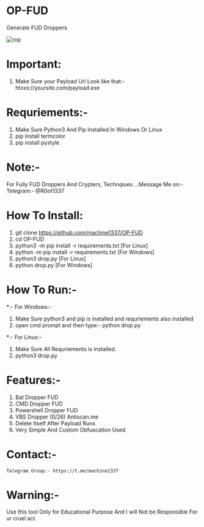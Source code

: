 # OP-FUD
Generate FUD Droppers 

![rop](https://user-images.githubusercontent.com/82051128/208965741-629f30b2-be1e-4999-b508-336b14777378.png)

# Important:
  1. Make Sure your Payload Url Look like that:- htxxs://yoursite.com/payload.exe


# Requriements:-
  
  1. Make Sure Python3 And Pip Installed In Windows Or Linux
  2. pip install termcolor
  3. pip install pystyle
  
# Note:-
   For Fully FUD Droppers And Crypters, Technqiues....Message Me on:- Telegram:- @R0ot1337
   
# How To Install:

  1. git clone https://github.com/machine1337/OP-FUD
  2. cd OP-FUD
  3. python3 -m pip install -r requirements.txt [For Linux]
  4. python -m pip install -r requirements.txt [For Windows]
  5. python3 drop.py [For Linux]
  6. python drop.py  [For Windows]
  
# How To Run:-
  *:- For Windows:-
   1. Make Sure python3 and pip is installed and requriements also installed
   2. open cmd prompt and then type:- python drop.py
  
   
  *:- For Linux:-
   1. Make Sure All Requriements is installed.
   2. python3 drop.py
  
# Features:-

  1) Bat Dropper FUD
  2) CMD Dropper FUD
  3) Powershell Dropper FUD
  3) VBS Dropper (0/26) Antiscan.me
  4) Delete Itself After Payload Runs
  5) Very Simple And Custom Obfuscation Used

# Contact:-
    Telegram Group:- https://t.me/machine1337
    
# Warning:-
  Use this tool Only for Educational Purpose And I will Not be Responsible For ur cruel act.
